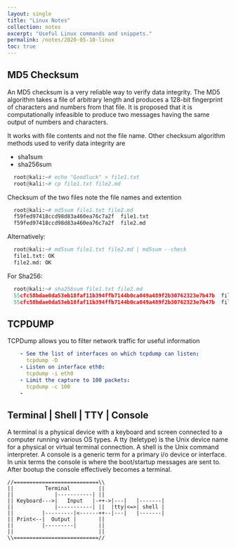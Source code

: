 ```yaml
---
layout: single
title: "Linux Notes"
collection: notes
excerpt: "Useful Linux commands and snippets."
permalink: /notes/2020-05-10-linux
toc: true
---
```


## MD5 Checksum

An MD5 checksum is a very reliable way to verify data integrity. The MD5 algorithm takes a file of arbitrary length and produces a 128-bit fingerprint of characters and numbers from that file. It is proposed that it is computationally infeasible to produce two messages having the same output of numbers and characters.

It works with file contents and not the file name.
Other checksum algorithm methods used to verify data integrity are
-   sha1sum
-   sha256sum

```python
  root@kali:~# echo "Goodluck" > file1.txt
  root@kali:~# cp file1.txt file2.md
```
Checksum of the two files note the file names and extention

```python
  root@kali:~# md5sum file1.txt file2.md 
  f59fed97418ccd98d83a460ea76c7a2f  file1.txt
  f59fed97418ccd98d83a460ea76c7a2f  file2.md
```
Alternatively:

```python
  root@kali:~# md5sum file1.txt file2.md | md5sum --check
  file1.txt: OK
  file2.md: OK
```
For Sha256:
```python
  root@kali:~# sha256sum file1.txt file2.md 
  55cfc58bdae0da53eb18faf11b394ffb7144b0ca049a489f2b30762323e7b47b  file1.txt
  55cfc58bdae0da53eb18faf11b394ffb7144b0ca049a489f2b30762323e7b47b  file2.md
```
## TCPDUMP

TCPDump allows you to filter network traffic for useful information

```yml
    - See the list of interfaces on which tcpdump can listen:
      tcpdump -D
    - Listen on interface eth0:
      tcpdump -i eth0
    - Limit the capture to 100 packets:
      tcpdump -c 100
    - 
```

## Terminal | Shell | TTY | Console

A terminal is a physical device with a keyboard and screen connected to a computer running various OS types. A tty (teletype) is the Unix device name for a physical or virtual terminal connection. A shell is the Unix command interpreter. A console is a generic term for a primary i/o device or interface. In unix terms the console is where the boot/startup messages are sent to. After bootup the console effectively becomes a terminal.
```ascii
//===========================\\
||          Terminal         ||
||             |-----------| ||
|| Keyboard--->|   Input   |-++->|---|   |-------|
||             |-----------| ||  |tty|<=>| shell |       
||         |---------|<------++--|---|   |-------|
|| Print<--|  Output |       ||
||         |---------|       ||
||                           ||
\\===========================//
```
